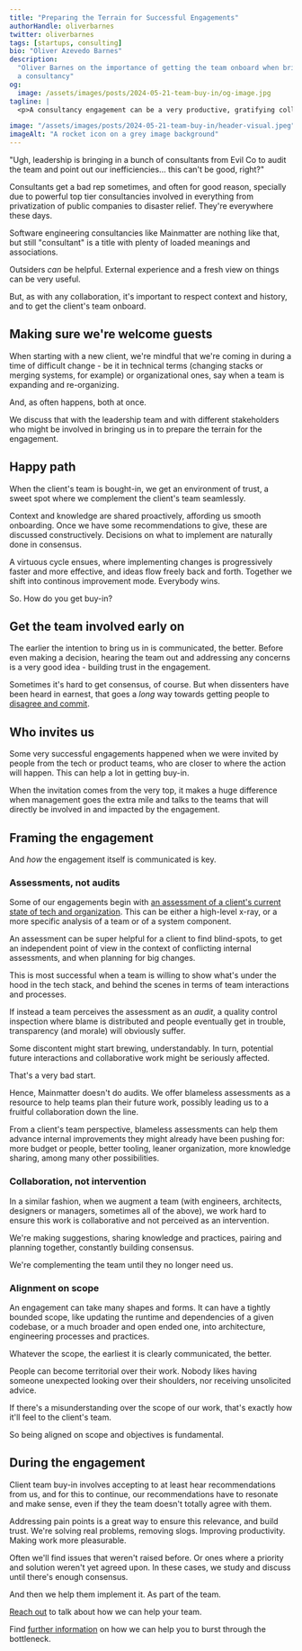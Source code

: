 ```yaml
---
title: "Preparing the Terrain for Successful Engagements"
authorHandle: oliverbarnes
twitter: oliverbarnes
tags: [startups, consulting]
bio: "Oliver Azevedo Barnes"
description:
  "Oliver Barnes on the importance of getting the team onboard when bringing in
  a consultancy"
og:
  image: /assets/images/posts/2024-05-21-team-buy-in/og-image.jpg
tagline: |
  <p>A consultancy engagement can be a very productive, gratifying collaborative process. That's _if_ the client's team is onboard with having it come in to help</p>

image: "/assets/images/posts/2024-05-21-team-buy-in/header-visual.jpeg"
imageAlt: "A rocket icon on a grey image background"
---
```


"Ugh, leadership is bringing in a bunch of consultants from Evil Co to audit the team and point out our inefficiencies… this can't be good, right?"

Consultants get a bad rep sometimes, and often for good reason, specially due to powerful top tier consultancies involved in everything from privatization of public companies to disaster relief. They're everywhere these days.

Software engineering consultancies like Mainmatter are nothing like that, but still "consultant" is a title with plenty of loaded meanings and associations.

Outsiders _can_ be helpful. External experience and a fresh view on things can be very useful.

But, as with any collaboration, it's important to respect context and history, and to get the client's team onboard.

## Making sure we're welcome guests

When starting with a new client, we're mindful that we're coming in during a time of difficult change - be it in technical terms (changing stacks or merging systems, for example) or organizational ones, say when a team is expanding and re-organizing.

And, as often happens, both at once.

We discuss that with the leadership team and with different stakeholders who might be involved in bringing us in to prepare the terrain for the engagement.

## Happy path

When the client's team is bought-in, we get an environment of trust, a sweet spot where we complement the client's team seamlessly.

Context and knowledge are shared proactively, affording us smooth onboarding. Once we have some recommendations to give, these are discussed constructively. Decisions on what to implement are naturally done in consensus.

A virtuous cycle ensues, where implementing changes is progressively faster and more effective, and ideas flow freely back and forth. Together we shift into continous improvement mode. Everybody wins.

So. How do you get buy-in?

## Get the team involved early on

The earlier the intention to bring us in is communicated, the better. Before even making a decision, hearing the team out and addressing any concerns is a very good idea - building trust in the engagement.

Sometimes it's hard to get consensus, of course. But when dissenters have been heard in earnest, that goes a _long_ way towards getting people to [disagree and commit](https://en.wikipedia.org/wiki/Disagree_and_commit).

## Who invites us

Some very successful engagements happened when we were invited by people from the tech or product teams, who are closer to where the action will happen. This can help a lot in getting buy-in.

When the invitation comes from the very top, it makes a huge difference when management goes the extra mile and talks to the teams that will directly be involved in and impacted by the engagement.

## Framing the engagement

And _how_ the engagement itself is communicated is key.

### Assessments, not audits

Some of our engagements begin with [an assessment of a client's current state of tech and organization](https://mainmatter.com/services/strategic-advice/). This can be either a high-level x-ray, or a more specific analysis of a team or of a system component.

An assessment can be super helpful for a client to find blind-spots, to get an independent point of view in the context of conflicting internal assessments, and when planning for big changes.

This is most successful when a team is willing to show what's under the hood in the tech stack, and behind the scenes in terms of team interactions and processes.

If instead a team perceives the assessment as an _audit_, a quality control inspection where blame is distributed and people eventually get in trouble, transparency (and morale) will obviously suffer.

Some discontent might start brewing, understandably. In turn, potential future interactions and collaborative work might be seriously affected.

That's a very bad start.

Hence, Mainmatter doesn't do audits. We offer blameless assessments as a resource to help teams plan their future work, possibly leading us to a fruitful collaboration down the line.

From a client's team perspective, blameless assessments can help them advance internal improvements they might already have been pushing for: more budget or people, better tooling, leaner organization, more knowledge sharing, among many other possibilities.

### Collaboration, not intervention

In a similar fashion, when we augment a team (with engineers, architects, designers or managers, sometimes all of the above), we work hard to ensure this work is collaborative and not perceived as an intervention.

We're making suggestions, sharing knowledge and practices, pairing and planning together, constantly building consensus.

We're complementing the team until they no longer need us.

### Alignment on scope

An engagement can take many shapes and forms. It can have a tightly bounded scope, like updating the runtime and dependencies of a given codebase, or a much broader and open ended one, into architecture, engineering processes and practices.

Whatever the scope, the earliest it is clearly communicated, the better.

People can become territorial over their work. Nobody likes having someone unexpected looking over their shoulders, nor receiving unsolicited advice. 

If there's a misunderstanding over the scope of our work, that's exactly how it'll feel to the client's team.

So being aligned on scope and objectives is fundamental.

## During the engagement

Client team buy-in involves accepting to at least hear recommendations from us, and for this to continue, our recommendations have to resonate and make sense, even if they the team doesn't totally agree with them.

Addressing pain points is a great way to ensure this relevance, and build trust. We're solving real problems, removing slogs. Improving productivity. Making work more pleasurable.

Often we'll find issues that weren't raised before. Or ones where a priority and solution weren't yet agreed upon. In these cases, we study and discuss until there's enough consensus.

And then we help them implement it. As part of the team.

[Reach out](/contact/) to talk about how we can help your team.

Find [further information](/services/team-reinforcement/) on how we can help you to burst through
the bottleneck.
